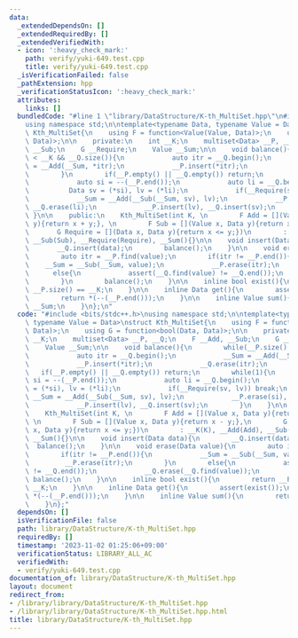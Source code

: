 ```yaml
---
data:
  _extendedDependsOn: []
  _extendedRequiredBy: []
  _extendedVerifiedWith:
  - icon: ':heavy_check_mark:'
    path: verify/yuki-649.test.cpp
    title: verify/yuki-649.test.cpp
  _isVerificationFailed: false
  _pathExtension: hpp
  _verificationStatusIcon: ':heavy_check_mark:'
  attributes:
    links: []
  bundledCode: "#line 1 \"library/DataStructure/K-th_MultiSet.hpp\"\n#include <bits/stdc++.h>\n\
    using namespace std;\n\ntemplate<typename Data, typename Value = Data>\nstruct\
    \ Kth_MultiSet{\n    using F = function<Value(Value, Data)>;\n    using G = function<bool(Data,\
    \ Data)>;\n\n    private:\n    int __K;\n    multiset<Data> __P, __Q;\n    F __Add,\
    \ __Sub;\n    G __Require;\n    Value __Sum;\n\n    void balance(){\n        while(__P.size()\
    \ < __K && __Q.size()){\n            auto itr = __Q.begin();\n            __Sum\
    \ = __Add(__Sum, *itr);\n            __P.insert(*itr);\n            __Q.erase(itr);\n\
    \        }\n        if(__P.empty() || __Q.empty()) return;\n        while(1){\n\
    \            auto si = --(__P.end());\n            auto li = __Q.begin();\n  \
    \          Data sv = (*si), lv = (*li);\n            if(__Require(sv, lv)) break;\n\
    \            __Sum = __Add(__Sub(__Sum, sv), lv);\n            __P.erase(si),\
    \ __Q.erase(li);\n            __P.insert(lv), __Q.insert(sv);\n        }\n   \
    \ }\n\n    public:\n    Kth_MultiSet(int K, \n        F Add = [](Value x, Data\
    \ y){return x + y;}, \n        F Sub = [](Value x, Data y){return x - y;},\n \
    \       G Require = [](Data x, Data y){return x <= y;})\n        : __K(K), __Add(Add),\
    \ __Sub(Sub), __Require(Require), __Sum(){}\n\n    void insert(Data data){\n \
    \       __Q.insert(data);\n        balance();\n    }\n\n    void erase(Data value){\n\
    \        auto itr = __P.find(value);\n        if(itr != __P.end()){\n        \
    \    __Sum = __Sub(__Sum, value);\n            __P.erase(itr);\n        }\n  \
    \      else{\n            assert(__Q.find(value) != __Q.end());\n            __Q.erase(__Q.find(value));\n\
    \        }\n        balance();\n    }\n\n    inline bool exist(){\n        return\
    \ __P.size() == __K;\n    }\n\n    inline Data get(){\n        assert(exist());\n\
    \        return *(--(__P.end()));\n    }\n\n    inline Value sum(){\n        return\
    \ __Sum;\n    }\n};\n"
  code: "#include <bits/stdc++.h>\nusing namespace std;\n\ntemplate<typename Data,\
    \ typename Value = Data>\nstruct Kth_MultiSet{\n    using F = function<Value(Value,\
    \ Data)>;\n    using G = function<bool(Data, Data)>;\n\n    private:\n    int\
    \ __K;\n    multiset<Data> __P, __Q;\n    F __Add, __Sub;\n    G __Require;\n\
    \    Value __Sum;\n\n    void balance(){\n        while(__P.size() < __K && __Q.size()){\n\
    \            auto itr = __Q.begin();\n            __Sum = __Add(__Sum, *itr);\n\
    \            __P.insert(*itr);\n            __Q.erase(itr);\n        }\n     \
    \   if(__P.empty() || __Q.empty()) return;\n        while(1){\n            auto\
    \ si = --(__P.end());\n            auto li = __Q.begin();\n            Data sv\
    \ = (*si), lv = (*li);\n            if(__Require(sv, lv)) break;\n           \
    \ __Sum = __Add(__Sub(__Sum, sv), lv);\n            __P.erase(si), __Q.erase(li);\n\
    \            __P.insert(lv), __Q.insert(sv);\n        }\n    }\n\n    public:\n\
    \    Kth_MultiSet(int K, \n        F Add = [](Value x, Data y){return x + y;},\
    \ \n        F Sub = [](Value x, Data y){return x - y;},\n        G Require = [](Data\
    \ x, Data y){return x <= y;})\n        : __K(K), __Add(Add), __Sub(Sub), __Require(Require),\
    \ __Sum(){}\n\n    void insert(Data data){\n        __Q.insert(data);\n      \
    \  balance();\n    }\n\n    void erase(Data value){\n        auto itr = __P.find(value);\n\
    \        if(itr != __P.end()){\n            __Sum = __Sub(__Sum, value);\n   \
    \         __P.erase(itr);\n        }\n        else{\n            assert(__Q.find(value)\
    \ != __Q.end());\n            __Q.erase(__Q.find(value));\n        }\n       \
    \ balance();\n    }\n\n    inline bool exist(){\n        return __P.size() ==\
    \ __K;\n    }\n\n    inline Data get(){\n        assert(exist());\n        return\
    \ *(--(__P.end()));\n    }\n\n    inline Value sum(){\n        return __Sum;\n\
    \    }\n};"
  dependsOn: []
  isVerificationFile: false
  path: library/DataStructure/K-th_MultiSet.hpp
  requiredBy: []
  timestamp: '2023-11-02 01:25:06+09:00'
  verificationStatus: LIBRARY_ALL_AC
  verifiedWith:
  - verify/yuki-649.test.cpp
documentation_of: library/DataStructure/K-th_MultiSet.hpp
layout: document
redirect_from:
- /library/library/DataStructure/K-th_MultiSet.hpp
- /library/library/DataStructure/K-th_MultiSet.hpp.html
title: library/DataStructure/K-th_MultiSet.hpp
---
```

